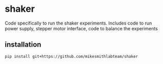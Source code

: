 # shaker

Code specifically to run the shaker experiments. Includes code to run power supply, stepper motor interface, code to balance the experiments

## installation

  `pip install git+https://github.com/mikesmithlabteam/shaker`
